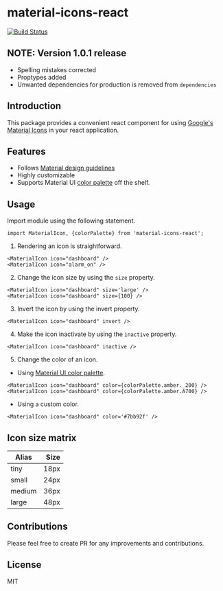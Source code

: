 # material-icons-react

[![Build Status](https://semaphoreci.com/api/v1/logtrace/material-icons-react/branches/remove-mocha-from-deps/shields_badge.svg)](https://semaphoreci.com/logtrace/material-icons-react)

## NOTE: Version 1.0.1 release

* Spelling mistakes corrected
* Proptypes added
* Unwanted dependencies for production is removed from `dependencies`

## Introduction

This package provides a convenient react component for using [Google's Material Icons](https://material.io/icons/) in your react application.

## Features

* Follows [Material design guidelines](https://google.github.io/material-design-icons/#icon-font-for-the-web)
* Highly customizable
* Supports Material UI [color palette](https://www.materialui.co/colors) off the shelf.

## Usage

Import module using the following statement.

```
import MaterialIcon, {colorPalette} from 'material-icons-react';
```

1. Rendering an icon is straightforward.

```
<MaterialIcon icon="dashboard" />
<MaterialIcon icon="alarm_on" />
```
2. Change the icon size by using the `size` property.

```
<MaterialIcon icon="dashboard" size='large' />
<MaterialIcon icon="dashboard" size={100} />
```
3. Invert the icon by using the invert property.
```
<MaterialIcon icon="dashboard" invert />
```
4. Make the icon inactivate by using the `inactive` property.
```
<MaterialIcon icon="dashboard" inactive />
```
5. Change the color of an icon.
* Using [Material UI color palette](https://www.materialui.co/colors).
```
<MaterialIcon icon="dashboard" color={colorPalette.amber._200} />
<MaterialIcon icon="dashboard" color={colorPalette.amber.A700} />
```
* Using a custom color.
```
<MaterialIcon icon="dashboard" color='#7bb92f' />
```

## Icon size matrix
| Alias | Size |
|-------|-----:|
| tiny  | 18px |
| small | 24px |
| medium| 36px |
| large | 48px |

## Contributions

Please feel free to create PR for any improvements and contributions.

## License

MIT
